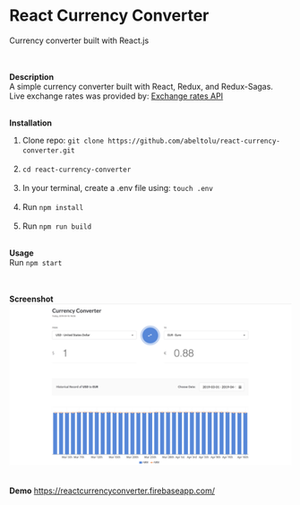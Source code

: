 # React Currency Converter
Currency converter built with React.js<br/><br/><br/>

<b>Description</b><br/>
A simple currency converter built with React, Redux, and Redux-Sagas.<br/>
Live exchange rates was provided by: <a href="https://exchangeratesapi.io" target="_blank">Exchange rates API</a>
<br/><br/>

<b>Installation</b><br/>
1. Clone repo: `git clone https://github.com/abeltolu/react-currency-converter.git`<br/><br/>
2. `cd react-currency-converter`<br/><br/>
3. In your terminal, create a .env file using: `touch .env`<br/><br/>
4. Run `npm install`<br/><br/>
5. Run `npm run build`<br/><br/>

<b>Usage</b><br/>
Run `npm start`<br/><br/><br/>

<b>Screenshot</b>
![alt text](https://raw.githubusercontent.com/abeltolu/react-currency-converter/master/assets/screenshot.png)
<br/><br/><br/>
<b>Demo</b>
https://reactcurrencyconverter.firebaseapp.com/